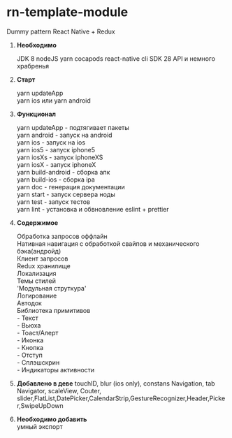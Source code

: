# rn-template-module
Dummy pattern React Native + Redux 


1. **Необходимо**  

    JDK 8
    nodeJS
    yarn
    cocapods
    react-native cli
    SDK 28 API
    и немного храбренья

2. **Старт**   
    
    yarn updateApp  
    yarn ios или yarn android  
    

3. **Функционал**  
    
    yarn updateApp - подтягивает пакеты  
    yarn android - запуск на android  
    yarn ios - запуск на ios  
    yarn ios5 - запуск iphone5  
    yarn iosXs - запуск iphoneXS  
    yarn iosX - запуск iphoneX  
    yarn build-android  - сборка апк  
    yarn build-ios - сборка ipa  
    yarn doc - генерация документации  
    yarn start - запуск сервера ноды  
    yarn test - запуск тестов  
    yarn lint - установка и обвновление eslint + prettier  
    

4. **Содержимое**  

    Обработка запросов оффлайн  
    Нативная навигация с обработкой свайпов и механического бэка(андройд)  
    Клиент запросов  
    Redux хранилище  
    Локализация  
    Темы стилей  
    'Модульная струткура'  
    Логирование  
    Автодок  
    Библиотека примитивов   
        - Текcт  
        - Вьюха  
        - Тоаст/Алерт  
        - Иконка  
        - Кнопка  
        - Отступ  
        - Сплэшскрин  
        - Индикаторы активности

5. **Добавлено в деве**
    touchID, blur (ios only), constans Navigation, tab Navigator, scaleView, Couter, slider,FlatList,DatePicker,CalendarStrip,GestureRecognizer,Header,Picker,SwipeUpDown

    
6. **Необходимо добавить**   
     умный экспорт 
   

